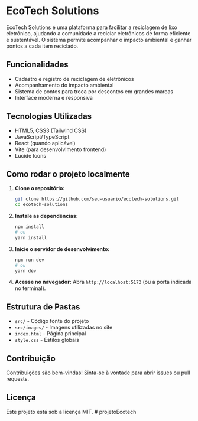 # EcoTech Solutions

EcoTech Solutions é uma plataforma para facilitar a reciclagem de lixo eletrônico, ajudando a comunidade a reciclar eletrônicos de forma eficiente e sustentável. O sistema permite acompanhar o impacto ambiental e ganhar pontos a cada item reciclado.

## Funcionalidades
- Cadastro e registro de reciclagem de eletrônicos
- Acompanhamento do impacto ambiental
- Sistema de pontos para troca por descontos em grandes marcas
- Interface moderna e responsiva

## Tecnologias Utilizadas
- HTML5, CSS3 (Tailwind CSS)
- JavaScript/TypeScript
- React (quando aplicável)
- Vite (para desenvolvimento frontend)
- Lucide Icons

## Como rodar o projeto localmente

1. **Clone o repositório:**
   ```bash
   git clone https://github.com/seu-usuario/ecotech-solutions.git
   cd ecotech-solutions
   ```

2. **Instale as dependências:**
   ```bash
   npm install
   # ou
   yarn install
   ```

3. **Inicie o servidor de desenvolvimento:**
   ```bash
   npm run dev
   # ou
   yarn dev
   ```

4. **Acesse no navegador:**
   Abra `http://localhost:5173` (ou a porta indicada no terminal).

## Estrutura de Pastas
- `src/` - Código fonte do projeto
- `src/images/` - Imagens utilizadas no site
- `index.html` - Página principal
- `style.css` - Estilos globais

## Contribuição
Contribuições são bem-vindas! Sinta-se à vontade para abrir issues ou pull requests.

## Licença
Este projeto está sob a licença MIT. #   p r o j e t o E c o t e c h  
 